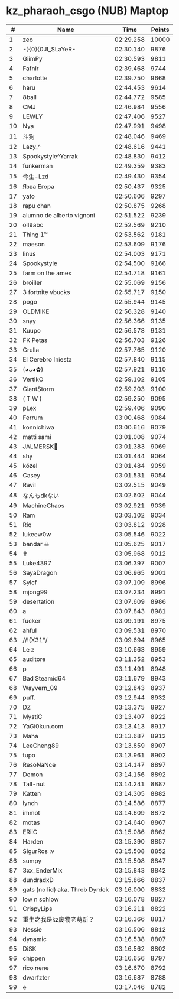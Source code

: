 # kz_pharaoh_csgo (NUB) Maptop

|  # | Name | Time | Points |
|-------------- | -------------- | -------------- | -------------- | 
| 1 | zeo | 02:29.258 | 10000 | 
| 2 | -}{0}{0JI_SLaYeR- | 02:30.140 | 9876 | 
| 3 | GiimPy | 02:30.593 | 9811 | 
| 4 | Fafnir | 02:39.468 | 9744 | 
| 5 | charlotte | 02:39.750 | 9668 | 
| 6 | haru | 02:44.453 | 9614 | 
| 7 | 8ball | 02:44.772 | 9585 | 
| 8 | CMJ | 02:46.984 | 9556 | 
| 9 | LEWLY | 02:47.406 | 9527 | 
| 10 | Nya | 02:47.991 | 9498 | 
| 11 | 斗狗 | 02:48.046 | 9469 | 
| 12 | Lazy_^ | 02:48.616 | 9441 | 
| 13 | Spookystyle^Yarrak | 02:48.830 | 9412 | 
| 14 | funkerman | 02:49.359 | 9383 | 
| 15 | 今生-Lzd | 02:49.430 | 9354 | 
| 16 | Язва Егора | 02:50.437 | 9325 | 
| 17 | yato | 02:50.606 | 9297 | 
| 18 | rapu chan | 02:50.875 | 9268 | 
| 19 | alumno de alberto vignoni | 02:51.522 | 9239 | 
| 20 | oll9abc | 02:52.569 | 9210 | 
| 21 | Thing 1™ | 02:53.562 | 9181 | 
| 22 | maeson | 02:53.609 | 9176 | 
| 23 | linus | 02:54.003 | 9171 | 
| 24 | Spookystyle | 02:54.500 | 9166 | 
| 25 | farm on the amex | 02:54.718 | 9161 | 
| 26 | broiiler | 02:55.069 | 9156 | 
| 27 | 3 fortnite vbucks | 02:55.717 | 9150 | 
| 28 | pogo | 02:55.944 | 9145 | 
| 29 | OLDMIKE | 02:56.328 | 9140 | 
| 30 | snyy | 02:56.366 | 9135 | 
| 31 | Kuupo | 02:56.578 | 9131 | 
| 32 | FK Petas | 02:56.703 | 9126 | 
| 33 | Grulla | 02:57.765 | 9120 | 
| 34 | El Cerebro Iniesta | 02:57.840 | 9115 | 
| 35 | (◕ᴗ◕✿) | 02:57.921 | 9110 | 
| 36 | VertikO | 02:59.102 | 9105 | 
| 37 | GiantStorm | 02:59.203 | 9100 | 
| 38 | ( T W ) | 02:59.250 | 9095 | 
| 39 | pLex | 02:59.406 | 9090 | 
| 40 | Ferrum | 03:00.468 | 9084 | 
| 41 | konnichiwa | 03:00.616 | 9079 | 
| 42 | matti sami | 03:01.008 | 9074 | 
| 43 | JALMERSK👀 | 03:01.383 | 9069 | 
| 44 | shy | 03:01.444 | 9064 | 
| 45 | közel | 03:01.484 | 9059 | 
| 46 | Casey | 03:01.531 | 9054 | 
| 47 | Ravil | 03:02.515 | 9049 | 
| 48 | なんもdkない | 03:02.602 | 9044 | 
| 49 | MachineChaos | 03:02.921 | 9039 | 
| 50 | Ram | 03:03.102 | 9034 | 
| 51 | Riq | 03:03.812 | 9028 | 
| 52 | lukeew0w | 03:05.546 | 9022 | 
| 53 | bandar ☠ | 03:05.625 | 9017 | 
| 54 | ✟ | 03:05.968 | 9012 | 
| 55 | Luke4397 | 03:06.397 | 9007 | 
| 56 | SayaDragon | 03:06.965 | 9001 | 
| 57 | Sylcf | 03:07.109 | 8996 | 
| 58 | mjong99 | 03:07.234 | 8991 | 
| 59 | desertation | 03:07.609 | 8986 | 
| 60 | a | 03:07.843 | 8981 | 
| 61 | fucker | 03:09.191 | 8975 | 
| 62 | ahful | 03:09.531 | 8970 | 
| 63 | /\/!(X31°/ | 03:09.694 | 8965 | 
| 64 | Le z | 03:10.663 | 8959 | 
| 65 | auditore | 03:11.352 | 8953 | 
| 66 | p | 03:11.491 | 8948 | 
| 67 | Bad Steamid64 | 03:11.679 | 8943 | 
| 68 | Wayvern_09 | 03:12.843 | 8937 | 
| 69 | puff. | 03:12.944 | 8932 | 
| 70 | DZ | 03:13.375 | 8927 | 
| 71 | MystiC | 03:13.407 | 8922 | 
| 72 | YaGi0kun.com | 03:13.413 | 8917 | 
| 73 | Maha | 03:13.687 | 8912 | 
| 74 | LeeCheng89 | 03:13.859 | 8907 | 
| 75 | tupo | 03:13.961 | 8902 | 
| 76 | ResoNaNce | 03:14.147 | 8897 | 
| 77 | Demon | 03:14.156 | 8892 | 
| 78 | Tall-nut | 03:14.241 | 8887 | 
| 79 | Katten | 03:14.305 | 8882 | 
| 80 | lynch | 03:14.586 | 8877 | 
| 81 | immot | 03:14.609 | 8872 | 
| 82 | motas | 03:14.640 | 8867 | 
| 83 | ERiiC | 03:15.086 | 8862 | 
| 84 | Harden | 03:15.390 | 8857 | 
| 85 | SigurRos :v | 03:15.508 | 8852 | 
| 86 | sumpy | 03:15.508 | 8847 | 
| 87 | 3xx_EnderMix | 03:15.843 | 8842 | 
| 88 | dundradxD | 03:15.866 | 8837 | 
| 89 | gats (no lid) aka. Throb Dyrdek | 03:16.000 | 8832 | 
| 90 | low n schlow | 03:16.078 | 8827 | 
| 91 | CrispyLips | 03:16.211 | 8822 | 
| 92 | 重生之我是kz废物老萌新？ | 03:16.366 | 8817 | 
| 93 | Nessie | 03:16.506 | 8812 | 
| 94 | dynamic | 03:16.538 | 8807 | 
| 95 | DiSK | 03:16.562 | 8802 | 
| 96 | chippen | 03:16.656 | 8797 | 
| 97 | rico nene | 03:16.670 | 8792 | 
| 98 | dwarfzter | 03:16.687 | 8788 | 
| 99 | ℮ | 03:17.046 | 8782 | 

